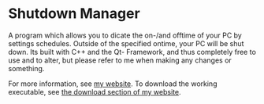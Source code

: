 # Shutdown Manager
A program which allows you to dicate the on-/and offtime of your PC by settings schedules. Outside of the specified ontime, your PC will be shut down.
Its built with C++ and the Qt- Framework, and thus completely free to use and to alter, but please refer to me when making any changes or something.

For more information, see [my website](https://sunburst275.jimdofree.com/software/shutdown-monitor/).
To download the working executable, see [the download section of my website](https://sunburst275.jimdofree.com/software/shutdown-monitor/download/).
